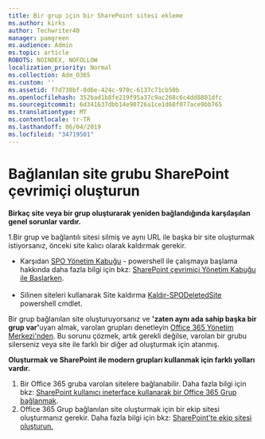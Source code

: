 ```yaml
---
title: Bir grup için bir SharePoint sitesi ekleme
ms.author: kirks
author: Techwriter40
manager: pamgreen
ms.audience: Admin
ms.topic: article
ROBOTS: NOINDEX, NOFOLLOW
localization_priority: Normal
ms.collection: Adm_O365
ms.custom: ''
ms.assetid: f7d730bf-0d6e-424c-970c-6137c71cb50b
ms.openlocfilehash: 352bad1b8fe219f95a37c9ac268c6c4dd8801dfc
ms.sourcegitcommit: 6d341637dbb14e90726a1ce1d68f077ace9bb765
ms.translationtype: MT
ms.contentlocale: tr-TR
ms.lasthandoff: 06/04/2019
ms.locfileid: "34719501"
---
```

# <a name="create-group-connected-site-in-sharepoint-online"></a>Bağlanılan site grubu SharePoint çevrimiçi oluşturun

<p><strong>Birkaç site veya bir grup oluşturarak yeniden bağlandığında karşılaşılan genel sorunlar vardır.&nbsp;</strong></p>  <p>1.Bir grup ve bağlantılı sitesi silmiş ve aynı URL ile başka bir site oluşturmak istiyorsanız, önceki site kalıcı olarak kaldırmak gerekir.</p>  <ul>  <li>Karşıdan <a title="SPO Yönetim Kabuğu" href="https://support.office.com/en-ie/article/introduction-to-the-sharepoint-online-management-shell-c16941c3-19b4-4710-8056-34c034493429">SPO Yönetim Kabuğu</a> - powershell ile çalışmaya başlama hakkında daha fazla bilgi için bkz: <a title="SharePoint çevrimiçi Yönetim Kabuğu ile Başlarken" href="https://docs.microsoft.com/en-us/powershell/module/sharepoint-online/remove-sposite?view=sharepoint-ps">SharePoint çevrimiçi Yönetim Kabuğu ile Başlarken</a>. <br /><br /></li>  <li>Silinen siteleri kullanarak Site kaldırma <a title="SPODeletedSite Kaldır" href="https://docs.microsoft.com/en-us/powershell/module/sharepoint-online/remove-sposite?view=sharepoint-ps">Kaldır-SPODeletedSite</a> powershell cmdlet.</li>  </ul>  <p>Bir grup bağlanılan site oluşturuyorsanız ve <strong>'zaten aynı ada sahip başka bir grup var'</strong>uyarı almak, varolan grupları denetleyin <a title="Yönetim Merkezi'nden Office 365" href="https://admin.microsoft.com/Adminportal/Home?source=applauncher#/groups">Office 365 Yönetim Merkezi'nden</a>. Bu sorunu çözmek, artık gerekli değilse, varolan bir grubu silerseniz veya site ile farklı bir diğer ad oluşturmak için atanmış.&nbsp;</p>  <p><strong>Oluşturmak ve SharePoint ile modern grupları kullanmak için farklı yolları vardır.&nbsp;</strong></p>  <ol>  <li>Bir Office 365 gruba varolan sitelere bağlanabilir. Daha fazla bilgi için bkz: <a title="SharePoint kullanıcı ineterface kullanarak bir Office 365 Grup bağlanma" href="https://docs.microsoft.com/en-us/sharepoint/dev/transform/modernize-connect-to-office365-group#connect-an-office-365-group-using-the-sharepoint-user-interface">SharePoint kullanıcı ineterface kullanarak bir Office 365 Grup bağlanmak</a>.</li>  <li>Office 365 Grup bağlanılan site oluşturmak için bir ekip sitesi oluşturmanız gerekir. Daha fazla bilgi için bkz: <a title="içinde SharePoint ekip sitesi oluşturma" href="https://support.office.com/en-us/article/create-a-team-site-in-sharepoint-ef10c1e7-15f3-42a3-98aa-b5972711777d">SharePoint'te ekip sitesi oluşturun.</a></li>  </ol>

